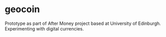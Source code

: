 # geocoin
Prototype as part of After Money project based at University of Edinburgh. Experimenting with digital currencies.

